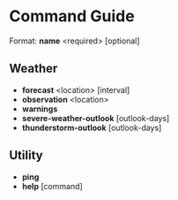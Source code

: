 # Command Guide
Format: **name** &lt;required&gt; [optional]

## Weather
- **forecast** &lt;location&gt; [interval]
- **observation** &lt;location&gt;
- **warnings** 
- **severe-weather-outlook** [outlook-days]
- **thunderstorm-outlook** [outlook-days]

## Utility
- **ping**
- **help** [command]